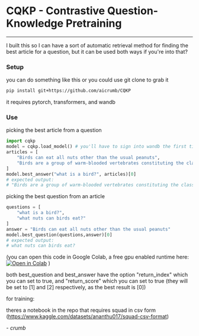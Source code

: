 # CQKP - Contrastive Question-Knowledge Pretraining

---

I built this so I can have a sort of automatic retrieval method for finding the best article for a question, but it can be used both ways if you're into that?

### Setup

you can do something like this or you could use git clone to grab it

```bash
pip install git+https://github.com/aicrumb/CQKP
```

it requires pytorch, transformers, and wandb



### Use

picking the best article from a question

```python
import cqkp
model = cqkp.load_model() # you'll have to sign into wandb the first time
articles = [
    "Birds can eat all nuts other than the usual peanuts",
    "Birds are a group of warm-blooded vertebrates constituting the class Aves",
]
model.best_answer("what is a bird?", articles)[0]
# expected output:
# "Birds are a group of warm-blooded vertebrates constituting the class Aves"
```

picking the best question from an article

```python
questions = [
    "what is a bird?",
    "what nuts can birds eat?"
]
answer = "Birds can eat all nuts other than the usual peanuts"
model.best_question(questions,answer)[0]
# expected output:
# what nuts can birds eat?
```
(you can open this code in Google Colab, a free gpu enabled runtime here: [![Open in Colab](https://colab.research.google.com/assets/colab-badge.svg)](https://colab.research.google.com/github/aicrumb/CQKP/blob/master/CQKP_Example.ipynb) )

both best_question and best_answer have the option "return_index" which you can set to true, and "return_score" which you can set to true
(they will be set to [1] and [2] respectively, as the best result is [0])

for training:

theres a notebook in the repo that requires squad in csv form (https://www.kaggle.com/datasets/ananthu017/squad-csv-format)



\- *crumb*
